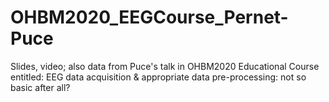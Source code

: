 # OHBM2020_EEGCourse_Pernet-Puce
Slides, video; also data from Puce's talk in OHBM2020 Educational Course entitled: EEG data acquisition &amp; appropriate data pre-processing: not so basic after all?
